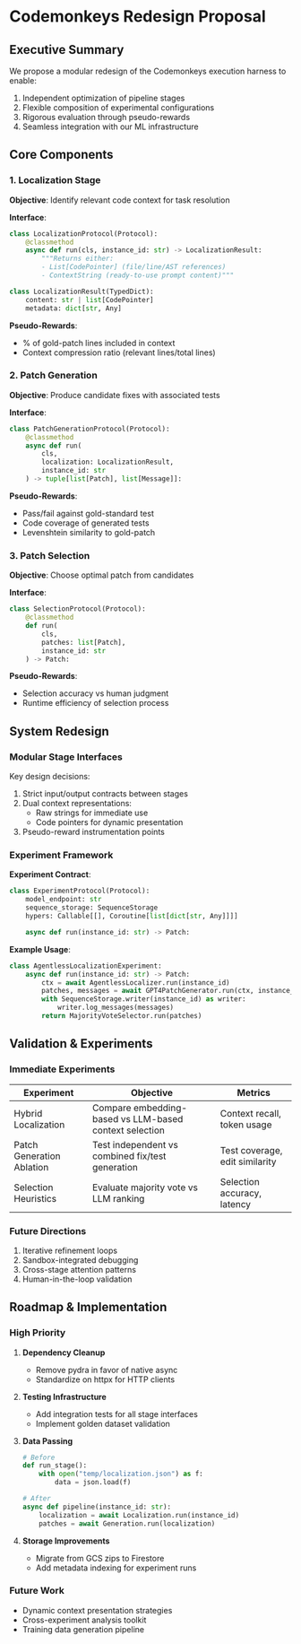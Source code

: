# Codemonkeys Redesign Proposal

## Executive Summary

We propose a modular redesign of the Codemonkeys execution harness to enable:

1. Independent optimization of pipeline stages
2. Flexible composition of experimental configurations
3. Rigorous evaluation through pseudo-rewards
4. Seamless integration with our ML infrastructure

## Core Components

### 1. Localization Stage

**Objective**: Identify relevant code context for task resolution

**Interface**:

```python
class LocalizationProtocol(Protocol):
    @classmethod
    async def run(cls, instance_id: str) -> LocalizationResult:
        """Returns either:
        - List[CodePointer] (file/line/AST references)
        - ContextString (ready-to-use prompt content)"""

class LocalizationResult(TypedDict):
    content: str | list[CodePointer]
    metadata: dict[str, Any]
```

**Pseudo-Rewards**:

- % of gold-patch lines included in context
- Context compression ratio (relevant lines/total lines)

### 2. Patch Generation

**Objective**: Produce candidate fixes with associated tests

**Interface**:

```python
class PatchGenerationProtocol(Protocol):
    @classmethod
    async def run(
        cls,
        localization: LocalizationResult,
        instance_id: str
    ) -> tuple[list[Patch], list[Message]]:
```

**Pseudo-Rewards**:

- Pass/fail against gold-standard test
- Code coverage of generated tests
- Levenshtein similarity to gold-patch

### 3. Patch Selection

**Objective**: Choose optimal patch from candidates

**Interface**:

```python
class SelectionProtocol(Protocol):
    @classmethod
    def run(
        cls,
        patches: list[Patch],
        instance_id: str
    ) -> Patch:
```

**Pseudo-Rewards**:

- Selection accuracy vs human judgment
- Runtime efficiency of selection process

## System Redesign

### Modular Stage Interfaces

Key design decisions:

1. Strict input/output contracts between stages
2. Dual context representations:
   - Raw strings for immediate use
   - Code pointers for dynamic presentation
3. Pseudo-reward instrumentation points

### Experiment Framework

**Experiment Contract**:

```python
class ExperimentProtocol(Protocol):
    model_endpoint: str
    sequence_storage: SequenceStorage
    hypers: Callable[[], Coroutine[list[dict[str, Any]]]]

    async def run(instance_id: str) -> Patch:
```

**Example Usage**:

```python
class AgentlessLocalizationExperiment:
    async def run(instance_id: str) -> Patch:
        ctx = await AgentlessLocalizer.run(instance_id)
        patches, messages = await GPT4PatchGenerator.run(ctx, instance_id)
        with SequenceStorage.writer(instance_id) as writer:
            writer.log_messages(messages)
        return MajorityVoteSelector.run(patches)
```

## Validation & Experiments

### Immediate Experiments

| Experiment                | Objective                                              | Metrics                        |
| ------------------------- | ------------------------------------------------------ | ------------------------------ |
| Hybrid Localization       | Compare embedding-based vs LLM-based context selection | Context recall, token usage    |
| Patch Generation Ablation | Test independent vs combined fix/test generation       | Test coverage, edit similarity |
| Selection Heuristics      | Evaluate majority vote vs LLM ranking                  | Selection accuracy, latency    |

### Future Directions

1. Iterative refinement loops
2. Sandbox-integrated debugging
3. Cross-stage attention patterns
4. Human-in-the-loop validation

## Roadmap & Implementation

### High Priority

1. **Dependency Cleanup**

   - Remove pydra in favor of native async
   - Standardize on httpx for HTTP clients

2. **Testing Infrastructure**

   - Add integration tests for all stage interfaces
   - Implement golden dataset validation

3. **Data Passing**

   ```python
   # Before
   def run_stage():
       with open("temp/localization.json") as f:
           data = json.load(f)

   # After
   async def pipeline(instance_id: str):
       localization = await Localization.run(instance_id)
       patches = await Generation.run(localization)
   ```

4. **Storage Improvements**
   - Migrate from GCS zips to Firestore
   - Add metadata indexing for experiment runs

### Future Work

- Dynamic context presentation strategies
- Cross-experiment analysis toolkit
- Training data generation pipeline
